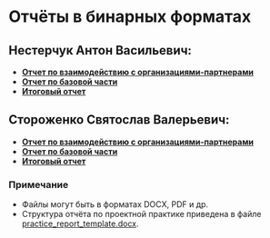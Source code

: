 # Отчёты в бинарных форматах
## Нестерчук Антон Васильевич:
* **[Отчет по взаимодействию с организациями-партнерами](https://github.com/tpAnswer4yourself/project_practice_mospolytech/blob/master/reports/report_with_partner_Nesterchuk.md)**
* **[Отчет по базовой части](https://github.com/tpAnswer4yourself/project_practice_mospolytech/blob/master/reports/%D0%9E%D1%82%D1%87%D0%B5%D1%82%20%D0%B1%D0%B0%D0%B7%D0%BE%D0%B2%D0%B0%D1%8F%20%D1%87%D0%B0%D1%81%D1%82%D1%8C%20%D0%9D%D0%B5%D1%81%D1%82%D0%B5%D1%80%D1%87%D1%83%D0%BA%20%D0%90.%D0%92..docx)**
* **[Итоговый отчет](https://github.com/tpAnswer4yourself/project_practice_mospolytech/blob/master/reports/%D0%98%D1%82%D0%BE%D0%B3%D0%BE%D0%B2%D1%8B%D0%B9%20%D0%BE%D1%82%D1%87%D0%B5%D1%82.%20%D0%9D%D0%B5%D1%81%D1%82%D0%B5%D1%80%D1%87%D1%83%D0%BA%20%D0%90.%D0%92.docx)**

## Стороженко Святослав Валерьевич:
* **[Отчет по взаимодействию с организациями-партнерами](https://github.com/tpAnswer4yourself/project_practice_mospolytech/blob/master/reports/report_with_partner_Storozhenko.md)**
* **[Отчет по базовой части](https://github.com/tpAnswer4yourself/project_practice_mospolytech/blob/master/reports/%D0%9E%D1%82%D1%87%D0%B5%D1%82_%D0%B1%D0%B0%D0%B7%D0%BE%D0%B2%D0%B0%D1%8F_%D1%87%D0%B0%D1%81%D1%82%D1%8C_%D0%A1%D1%82%D0%BE%D1%80%D0%BE%D0%B6%D0%B5%D0%BD%D0%BA%D0%BE_%D0%A1_%D0%92.docx)**
* **[Итоговый отчет]()**

### Примечание
- Файлы могут быть в форматах DOCX, PDF и др.
- Структура отчёта по проектной практике приведена в файле [practice_report_template.docx](practice_report_template.docx).

